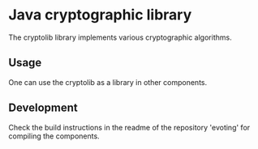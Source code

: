 # Java cryptographic library

The cryptolib library implements various cryptographic algorithms.

## Usage

One can use the cryptolib as a library in other components.

## Development

Check the build instructions in the readme of the repository 'evoting' for compiling the components.
